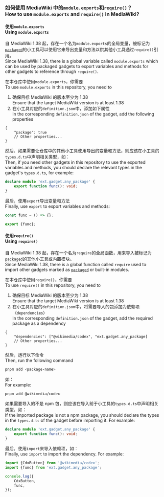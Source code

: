 ### 如何使用 MediaWiki 中的`module.exports`和`require()`？<br>How to use `module.exports` and `require()` in MediaWiki?

#### 使用`module.exports`<br>Using `module.exports`

自 MediaWiki 1.38 起，存在一个名为`module.exports`的全局变量，被标记为[`packaged`](<https://www.mediawiki.org/wiki/ResourceLoader/Migration_guide_(users)#Package_Gadgets>)的小工具可以使用它来导出变量和方法以供其他小工具通过`require()`引用。<br>Since MediaWiki 1.38, there is a global variable called `module.exports` which can be used by packaged gadgets to export variables and methods for other gadgets to reference through `require()`.

在本仓库中使用`module.exports`，你需要<br>To use `module.exports` in this repository, you need to

1. 确保目标 MediaWiki 的版本至少为 1.38<br>Ensure that the target MediaWiki version is at least 1.38
2. 在小工具对应的`definition.json`中，添加如下属性<br>In the corresponding `definition.json` of the gadget, add the following properties

```jsonc
{
	"package": true
	// Other properties...
}
```

然后，如果需要让仓库中的其他小工具使用导出的变量和方法，则应该在小工具的`types.d.ts`中声明相关类型，如：<br>Then, if you need other gadgets in this repository to use the exported variables and methods, you should declare the relevant types in the gadget's `types.d.ts`, for example:

```ts
declare module 'ext.gadget.any_package' {
	export function func(): void;
}
```

最后，使用`export`导出变量和方法<br>Finally, use `export` to export variables and methods:

```ts
const func = () => {};

export {func};
```

#### 使用`require()`<br>Using `require()`

自 MediaWiki 1.38 起，存在一个名为`require`的全局函数，用来导入被标记为[`packaged`](<https://www.mediawiki.org/wiki/ResourceLoader/Migration_guide_(users)#Package_Gadgets>)的其他小工具或内置模块。<br>Since MediaWiki 1.38, there is a global function called `require` used to import other gadgets marked as [`packaged`](<https://www.mediawiki.org/wiki/ResourceLoader/Migration_guide_(users)#Package_Gadgets>) or built-in modules.

在本仓库中使用`require()`，你需要<br>To use `require()` in this repository, you need to

1. 确保目标 MediaWiki 的版本至少为 1.38<br>Ensure that the target MediaWiki version is at least 1.38
2. 在小工具对应的`definition.json`中，将需要导入的包添加为依赖项（`dependencies`）<br>In the corresponding `definition.json` of the gadget, add the required package as a dependency

```jsonc
{
	"dependencies": ["@wikimedia/codex", "ext.gadget.any_package]
	// Other properties...
}
```

然后，运行以下命令<br>Then, run the following command

```bash
pnpm add <package-name>
```

如：<br>For example:

```bash
pnpm add @wikimedia/codex
```

如果需要导入的不是 npm 包，则应该在导入前于小工具的`types.d.ts`中声明相关类型，如：<br>If the imported package is not a npm package, you should declare the types in the `types.d.ts` of the gadget before importing it. For example:

```ts
declare module 'ext.gadget.any_package' {
	export function func(): void;
}
```

最后，使用`import`来导入依赖项，如：<br> Finally, use `import` to import the dependency. For example:

```ts
import {CdxButton} from '@wikimedia/codex';
import {func} from 'ext.gadget.any_package';

console.log({
	CdxButton,
	func,
});
```
